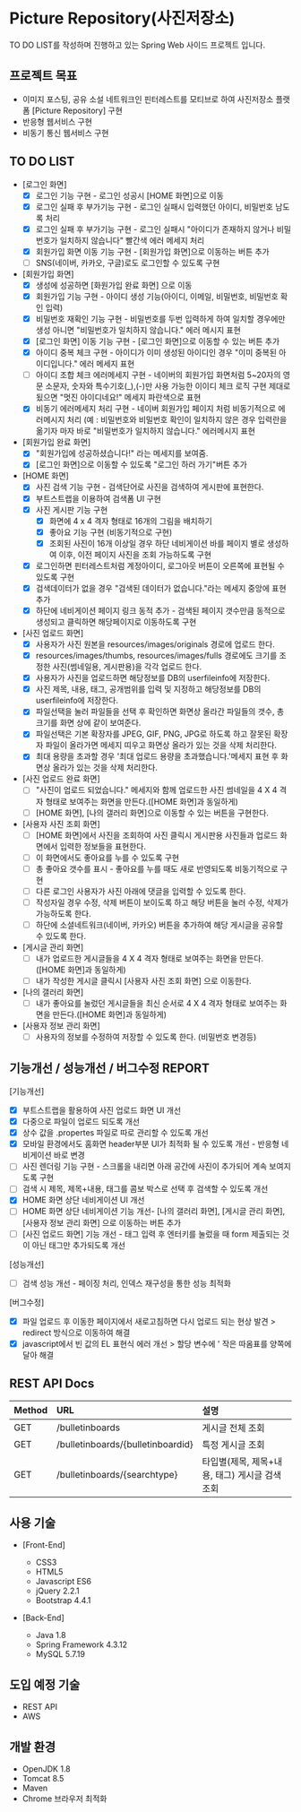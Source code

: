 # Picture Repository(사진저장소)

TO DO LIST를 작성하며 진행하고 있는 Spring Web 사이드 프로젝트 입니다.

## 프로젝트 목표

- 이미지 포스팅, 공유 소설 네트워크인 핀터레스트를 모티브로 하여 사진저장소 플랫폼 [Picture Repository] 구현
- 반응형 웹서비스 구현
- 비동기 통신 웹서비스 구현

## **TO DO LIST**

- [로그인 화면]
    - [x]  로그인 기능 구현 - 로그인 성공시 [HOME 화면]으로 이동
    - [x]  로그인 실패 후 부가기능 구현 - 로그인 실패시 입력했던 아이디, 비밀번호 남도록 처리
    - [x]  로그인 실패 후 부가기능 구현 - 로그인 실패시 "아이디가 존재하지 않거나 비밀번호가 일치하지 않습니다" 빨간색 에러 메세지 처리
    - [x]  회원가입 화면 이동 기능 구현 - [회원가입 화면]으로 이동하는 버튼 추가
    - [ ]  SNS(네이버, 카카오, 구글)로도 로그인할 수 있도록 구현

- [회원가입 화면]
    - [x]  생성에 성공하면 [화원가입 완료 화면] 으로 이동
    - [x]  회원가입 기능 구현 - 아이디 생성 기능(아이디, 이메일, 비밀번호, 비밀번호 확인 입력)
    - [x]  비밀번호 재확인 기능 구현 - 비밀번호를 두번 입력하게 하여 일치할 경우에만 생성 아니면 "비밀번호가 일치하지 않습니다." 에러 메시지 표현
    - [x]  [로그인 화면] 이동 기능 구현 - [로그인 화면]으로 이동할 수 있는 버튼 추가
    - [x]  아이디 중복 체크 구현 - 아이디가 이미 생성된 아이디인 경우 "이미 중복된 아이디입니다." 에러 메세지 표현
    - [ ]  아이디 조합 체크 에러메세지 구현 - 네이버의 회원가입 화면처럼 5~20자의 영문 소문자, 숫자와 특수기호(_),(-)만 사용 가능한 이이디 체크 로직 구현 제대로 됬으면 "멋진 아이디네요!" 메세지 파란색으로 표현
    - [x]  비동기 에러메세지 처리 구현 - 네이버 회원가입 페이지 처럼 비동기적으로 에러메시지 처리 (예 : 비밀번호와 비밀번호 확인이 일치하지 않은 경우 입력란을 옮기자 마자 바로 "비밀번호가 일치하지 않습니다." 에러메시지 표현

- [회원가입 완료 화면]
    - [x]  "회원가입에 성공하셨습니다!" 라는 메세지를 보여줌.
    - [x]  [로그인 화면]으로 이동할 수 있도록 "로그인 하러 가기"버튼 추가

- [HOME 화면]
    - [x]  사진 검색 기능 구현 - 검색단어로 사진을 검색하여 게시판에 표현한다.
    - [x]  부트스트랩을 이용하여 검색폼 UI 구현
    - [x]  사진 게시판 기능 구현
        - [x]  화면에 4 x 4 격자 형태로 16개의 그림을 배치하기
        - [x]  좋아요 기능 구현 (비동기적으로 구현)
        - [x]  조회된 사진이 16개 이상일 경우 하단 네비게이션 바를 페이지 별로 생성하여 이후, 이전 페이지 사진을 조회 가능하도록 구현
    - [x]  로그인하면 핀터레스트처럼 계정아이디, 로그아웃 버튼이 오른쪽에 표현될 수 있도록 구현
    - [x]  검색데이터가 없을 경우 "검색된 데이터가 없습니다."라는 메세지 중앙에 표현 추가
    - [x]  하단에 네비게이션 페이지 링크 동적 추가 - 검색된 페이지 갯수만큼 동적으로 생성되고 클릭하면 해당페이지로 이동하도록 구현

- [사진 업로드 화면]
    - [x]  사용자가 사진 원본을 resources/images/originals 경로에 업로드 한다.
    - [x]  resources/images/thumbs, resources/images/fulls 경로에도 크기를 조정한 사진(썸네일용, 게시판용)을 각각 업로드 한다.
    - [x]  사용자가 사진을 업로드하면 해당정보를 DB의 userfileinfo에 저장한다.
    - [x]  사진 제목, 내용, 태그, 공개범위를 입력 및 지정하고 해당정보를 DB의 userfileinfo에 저장한다.
    - [x]  파일선택을 눌러 파일들을 선택 후 확인하면 화면상 올라간 파일들의 갯수, 총 크기를 화면 상에 같이 보여준다.
    - [x]  파일선택은 기본 확장자를 JPEG, GIF, PNG, JPG로 하도록 하고 잘못된 확장자 파일이 올라가면 메세지 띠우고 화면상 올라가 있는 것을 삭제 처리한다.
    - [x]  최대 용량을 초과할 경우 '최대 업로드 용량을 초과했습니다.'메세지 표현 후 화면상 올라가 있는 것을 삭제 처리한다.

- [사진 업로드 완료 화면]
    - [ ]  "사진이 업로드 되었습니다." 메세지와 함께 업로드한 사진 썸네일을 4 X 4 격자 형태로 보여주는 화면을 만든다.([HOME 화면]과 동일하게)
    - [ ]  [HOME 화면], [나의 갤러리 화면]으로 이동할 수 있는 버튼을 구현한다.

- [사용자 사진 조회 화면]
    - [ ]  [HOME 화면]에서 사진을 조회하여 사진 클릭시 게시판용 사진들과 업로드 화면에서 입력한 정보들을 표현한다.
    - [ ]  이 화면에서도 좋아요를 누를 수 있도록 구현
    - [ ]  총 좋아요 갯수를 표시 - 좋아요를 누를 때도 새로 반영되도록 비동기적으로 구현
    - [ ]  다른 로그인 사용자가 사진 아래에 댓글을 입력할 수 있도록 한다.
    - [ ]  작성자일 경우 수정, 삭제 버튼이 보이도록 하고 해당 버튼을 눌러 수정, 삭제가 가능하도록 한다.
    - [ ]  하단에 소셜네트워크(네이버, 카카오) 버튼을 추가하여 해당 게시글을 공유할 수 있도록 한다.

- [게시글 관리 화면]
    - [ ]  내가 업로드한 게시글들을  4 X 4 격자 형태로 보여주는 화면을 만든다.([HOME 화면]과 동일하게)
    - [ ]  내가 작성한 게시글 클릭시 [사용자 사진 조회 화면] 으로 이동한다.

- [나의 갤러리 화면]
    - [ ]  내가 좋아요를 눌렀던 게시글들을 최신 순서로  4 X 4 격자 형태로 보여주는 화면을 만든다.([HOME 화면]과 동일하게)

- [사용자 정보 관리 화면]
    - [ ]  사용자의 정보를 수정하여 저장할 수 있도록 한다. (비밀번호 변경등)

## 기능개선 / 성능개선 / 버그수정 REPORT

[기능개선]

- [x]  부트스트랩을 활용하여 사진 업로드 화면 UI 개선
- [x]  다중으로 파일이 업로드 되도록 개선
- [x]  상수 값을 .propertes 파일로 따로 관리할 수 있도록 개선
- [x]  모바일 환경에서도 홈화면 header부분 UI가 최적화 될 수 있도록 개선 - 반응형 네비게이션 바로 변경
- [ ]  사진 렌더링 기능 구현 - 스크롤을 내리면 아래 공간에 사진이 추가되어 계속 보여지도록 구현
- [ ]  검색 시 제목, 제목+내용, 태그를 콤보 박스로 선택 후 검색할 수 있도록 개선
- [x]  HOME 화면 상단 네비게이션 UI 개선
- [ ]  HOME 화면 상단 네비게이션 기능 개선- [나의 갤러리 화면], [게시글 관리 화면], [사용자 정보 관리 화면] 으로 이동하는 버튼 추가
- [ ]  [사진 업로드 화면] 기능 개선 - 태그 입력 후 엔터키를 눌렀을 때 form 제출되는 것이 아닌 태그만 추가되도록 개선

[성능개선]

- [ ]  검색 성능 개선 - 페이징 처리, 인덱스 재구성을 통한 성능 최적화

[버그수정]

- [x]  파일 업로드 후 이동한 페이지에서 새로고침하면 다시 업로드 되는 현상 발견 > redirect 방식으로 이동하여 해결
- [x]  javascript에서 빈 값의 EL 표현식 에러 개선 > 할당 변수에 ' 작은 따옴표를 양쪽에 달아 해결

## REST API Docs

|Method|URL|설명|
|:---|:---|:---|
|GET|/bulletinboards|게시글 전체 조회|
|GET|/bulletinboards/{bulletinboardid}|특정 게시글 조회|
|GET|/bulletinboards/{searchtype}|타입별(제목, 제목+내용, 태그) 게시글 검색 조회|

## **사용 기술**

- [Front-End]
    - CSS3
    - HTML5
    - Javascript ES6
    - jQuery 2.2.1
    - Bootstrap 4.4.1

- [Back-End]
    - Java 1.8
    - Spring Framework 4.3.12
    - MySQL 5.7.19

## **도입 예정 기술**

- REST API
- AWS

## **개발 환경**

- OpenJDK 1.8
- Tomcat 8.5
- Maven
- Chrome 브라우저 최적화
